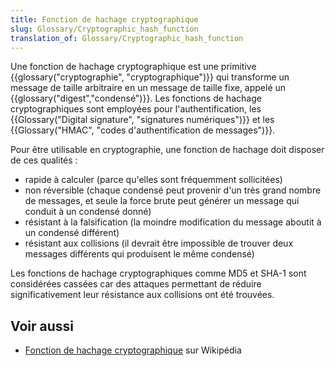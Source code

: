 ```yaml
---
title: Fonction de hachage cryptographique
slug: Glossary/Cryptographic_hash_function
translation_of: Glossary/Cryptographic_hash_function
---
```


Une fonction de hachage cryptographique est une primitive {{glossary("cryptographie", "cryptographique")}} qui transforme un message de taille arbitraire en un message de taille fixe, appelé un {{glossary("digest","condensé")}}. Les fonctions de hachage cryptographiques sont employées pour l'authentification, les {{Glossary("Digital signature", "signatures numériques")}} et les {{Glossary("HMAC", "codes d'authentification de messages")}}.

Pour être utilisable en cryptographie, une fonction de hachage doit disposer de ces qualités :

- rapide à calculer (parce qu'elles sont fréquemment sollicitées)
- non réversible (chaque condensé peut provenir d'un très grand nombre de messages, et seule la force brute peut générer un message qui conduit à un condensé donné)
- résistant à la falsification (la moindre modification du message aboutit à un condensé différent)
- résistant aux collisions (il devrait être impossible de trouver deux messages différents qui produisent le même condensé)

Les fonctions de hachage cryptographiques comme MD5 et SHA-1 sont considérées cassées car des attaques permettant de réduire significativement leur résistance aux collisions ont été trouvées.

## Voir aussi

- [Fonction de hachage cryptographique](https://fr.wikipedia.org/wiki/Fonction_de_hachage_cryptographique) sur Wikipédia
